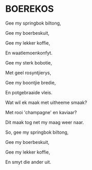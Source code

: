 # BOEREKOS

Gee my springbok biltong,

Gee my boerbeskuit,

Gee my lekker koffie,

En waatlemoenkonfyt.

Gee my sterk bobotie,

Met geel rosyntjierys,

Gee my boontjie bredie,

En potgebraaide vleis.


Wat wil ek maak met uitheeme smaak?

Met rooi 'champagne' en kaviaar?

Dit maak tog net my maag weer naar.


So, gee my springbok biltong,

Gee my boerbeskuit,

Gee my lekker koffie,

En smyt die ander uit.

